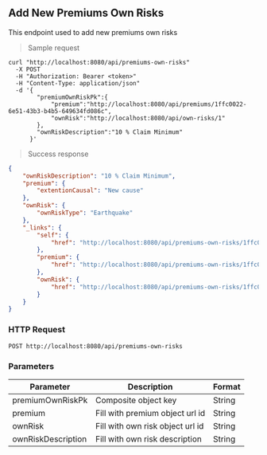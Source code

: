 ## Add New Premiums Own Risks

This endpoint used to add new premiums own risks

> Sample request

```shell
curl "http://localhost:8080/api/premiums-own-risks"
  -X POST
  -H "Authorization: Bearer <token>"
  -H "Content-Type: application/json"
  -d '{
        "premiumOwnRiskPk":{
            "premium":"http://localhost:8080/api/premiums/1ffc0022-6e51-43b3-b4b5-649634fd086c",
            "ownRisk":"http://localhost:8080/api/own-risks/1"
        },
        "ownRiskDescription":"10 % Claim Minimum"
      }'
```

> Success response

```json
{
    "ownRiskDescription": "10 % Claim Minimum",
    "premium": {
        "extentionCausal": "New cause"
    },
    "ownRisk": {
        "ownRiskType": "Earthquake"
    },
    "_links": {
        "self": {
            "href": "http://localhost:8080/api/premiums-own-risks/1ffc0022-6e51-43b3-b4b5-649634fd086c@1"
        },
        "premium": {
            "href": "http://localhost:8080/api/premiums-own-risks/1ffc0022-6e51-43b3-b4b5-649634fd086c@1/premium"
        },
        "ownRisk": {
            "href": "http://localhost:8080/api/premiums-own-risks/1ffc0022-6e51-43b3-b4b5-649634fd086c@1/ownRisk"
        }
    }
}
```

### HTTP Request

`POST http://localhost:8080/api/premiums-own-risks`

### Parameters

Parameter | Description | Format
--------- | ----------- | ------
premiumOwnRiskPk | Composite object key | String
premium | Fill with premium object url id | String
ownRisk | Fill with own risk object url id | String
ownRiskDescription | Fill with own risk description | String